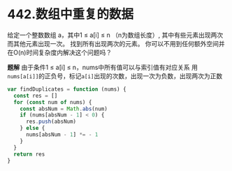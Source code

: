 # 442.数组中重复的数据
给定一个整数数组 a，其中1 ≤ a[i] ≤ n （n为数组长度）, 其中有些元素出现两次而其他元素出现一次。
找到所有出现两次的元素。
你可以不用到任何额外空间并在O(n)时间复杂度内解决这个问题吗？

**题解**
由于条件1 ≤ a[i] ≤ n，nums中所有值可以与索引值有对应关系
用`nums[a[i]]`的正负号，标记`a[i]`出现的次数，出现一次为负数，出现两次为正数

```js
var findDuplicates = function (nums) {
  const res = []
  for (const num of nums) {
    const absNum = Math.abs(num)
    if (nums[absNum - 1] < 0) {
      res.push(absNum)
    } else {
      nums[absNum - 1] *= - 1
    }
  }
  return res
}
```